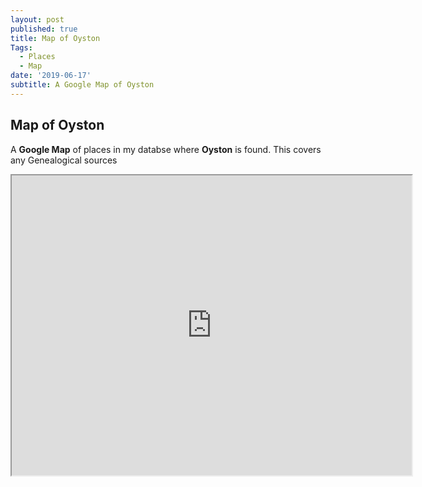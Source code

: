 ```yaml
---
layout: post
published: true
title: Map of Oyston
Tags:
  - Places
  - Map
date: '2019-06-17'
subtitle: A Google Map of Oyston
---
```

## Map of Oyston

A **Google Map** of places in my databse where **Oyston** is found.  This covers any Genealogical sources

<iframe src="https://www.google.com/maps/d/embed?mid=1T2p3BjRTUc1vLTt03XWGcT0CZdbRC4Qc&hl=en" width="640" height="480"></iframe>
